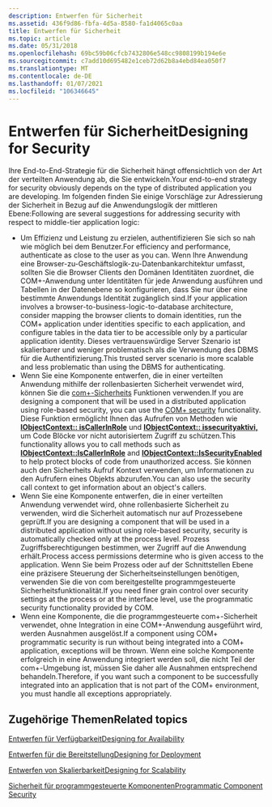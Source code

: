 ```yaml
---
description: Entwerfen für Sicherheit
ms.assetid: 436f9d86-fbfa-4d5a-8580-fa1d4065c0aa
title: Entwerfen für Sicherheit
ms.topic: article
ms.date: 05/31/2018
ms.openlocfilehash: 69bc59b06cfcb7432806e548cc9808199b194e6e
ms.sourcegitcommit: c7add10d695482e1ceb72d62b8a4ebd84ea050f7
ms.translationtype: MT
ms.contentlocale: de-DE
ms.lasthandoff: 01/07/2021
ms.locfileid: "106346645"
---
```

# <a name="designing-for-security"></a><span data-ttu-id="73a01-103">Entwerfen für Sicherheit</span><span class="sxs-lookup"><span data-stu-id="73a01-103">Designing for Security</span></span>

<span data-ttu-id="73a01-104">Ihre End-to-End-Strategie für die Sicherheit hängt offensichtlich von der Art der verteilten Anwendung ab, die Sie entwickeln.</span><span class="sxs-lookup"><span data-stu-id="73a01-104">Your end-to-end strategy for security obviously depends on the type of distributed application you are developing.</span></span> <span data-ttu-id="73a01-105">Im folgenden finden Sie einige Vorschläge zur Adressierung der Sicherheit in Bezug auf die Anwendungslogik der mittleren Ebene:</span><span class="sxs-lookup"><span data-stu-id="73a01-105">Following are several suggestions for addressing security with respect to middle-tier application logic:</span></span>

-   <span data-ttu-id="73a01-106">Um Effizienz und Leistung zu erzielen, authentifizieren Sie sich so nah wie möglich bei dem Benutzer.</span><span class="sxs-lookup"><span data-stu-id="73a01-106">For efficiency and performance, authenticate as close to the user as you can.</span></span> <span data-ttu-id="73a01-107">Wenn Ihre Anwendung eine Browser-zu-Geschäftslogik-zu-Datenbankarchitektur umfasst, sollten Sie die Browser Clients den Domänen Identitäten zuordnet, die COM+-Anwendung unter Identitäten für jede Anwendung ausführen und Tabellen in der Datenebene so konfigurieren, dass Sie nur über eine bestimmte Anwendungs Identität zugänglich sind.</span><span class="sxs-lookup"><span data-stu-id="73a01-107">If your application involves a browser-to-business-logic-to-database architecture, consider mapping the browser clients to domain identities, run the COM+ application under identities specific to each application, and configure tables in the data tier to be accessible only by a particular application identity.</span></span> <span data-ttu-id="73a01-108">Dieses vertrauenswürdige Server Szenario ist skalierbarer und weniger problematisch als die Verwendung des DBMS für die Authentifizierung.</span><span class="sxs-lookup"><span data-stu-id="73a01-108">This trusted server scenario is more scalable and less problematic than using the DBMS for authenticating.</span></span>
-   <span data-ttu-id="73a01-109">Wenn Sie eine Komponente entwerfen, die in einer verteilten Anwendung mithilfe der rollenbasierten Sicherheit verwendet wird, können Sie die [com+-Sicherheits](com--security.md) Funktionen verwenden.</span><span class="sxs-lookup"><span data-stu-id="73a01-109">If you are designing a component that will be used in a distributed application using role-based security, you can use the [COM+ security](com--security.md) functionality.</span></span> <span data-ttu-id="73a01-110">Diese Funktion ermöglicht Ihnen das Aufrufen von Methoden wie [**IObjectContext:: isCallerInRole**](/windows/desktop/api/ComSvcs/nf-comsvcs-iobjectcontext-iscallerinrole) und [**IObjectContext:: issecurityaktivi,**](/windows/desktop/api/ComSvcs/nf-comsvcs-iobjectcontext-issecurityenabled) um Code Blöcke vor nicht autorisiertem Zugriff zu schützen.</span><span class="sxs-lookup"><span data-stu-id="73a01-110">This functionality allows you to call methods such as [**IObjectContext::IsCallerInRole**](/windows/desktop/api/ComSvcs/nf-comsvcs-iobjectcontext-iscallerinrole) and [**IObjectContext::IsSecurityEnabled**](/windows/desktop/api/ComSvcs/nf-comsvcs-iobjectcontext-issecurityenabled) to help protect blocks of code from unauthorized access.</span></span> <span data-ttu-id="73a01-111">Sie können auch den Sicherheits Aufruf Kontext verwenden, um Informationen zu den Aufrufern eines Objekts abzurufen.</span><span class="sxs-lookup"><span data-stu-id="73a01-111">You can also use the security call context to get information about an object's callers.</span></span>
-   <span data-ttu-id="73a01-112">Wenn Sie eine Komponente entwerfen, die in einer verteilten Anwendung verwendet wird, ohne rollenbasierte Sicherheit zu verwenden, wird die Sicherheit automatisch nur auf Prozessebene geprüft.</span><span class="sxs-lookup"><span data-stu-id="73a01-112">If you are designing a component that will be used in a distributed application without using role-based security, security is automatically checked only at the process level.</span></span> <span data-ttu-id="73a01-113">Prozess Zugriffsberechtigungen bestimmen, wer Zugriff auf die Anwendung erhält.</span><span class="sxs-lookup"><span data-stu-id="73a01-113">Process access permissions determine who is given access to the application.</span></span> <span data-ttu-id="73a01-114">Wenn Sie beim Prozess oder auf der Schnittstellen Ebene eine präzisere Steuerung der Sicherheitseinstellungen benötigen, verwenden Sie die von com bereitgestellte programmgesteuerte Sicherheitsfunktionalität.</span><span class="sxs-lookup"><span data-stu-id="73a01-114">If you need finer grain control over security settings at the process or at the interface level, use the programmatic security functionality provided by COM.</span></span>
-   <span data-ttu-id="73a01-115">Wenn eine Komponente, die die programmgesteuerte com+-Sicherheit verwendet, ohne Integration in eine COM+-Anwendung ausgeführt wird, werden Ausnahmen ausgelöst.</span><span class="sxs-lookup"><span data-stu-id="73a01-115">If a component using COM+ programmatic security is run without being integrated into a COM+ application, exceptions will be thrown.</span></span> <span data-ttu-id="73a01-116">Wenn eine solche Komponente erfolgreich in eine Anwendung integriert werden soll, die nicht Teil der com+-Umgebung ist, müssen Sie daher alle Ausnahmen entsprechend behandeln.</span><span class="sxs-lookup"><span data-stu-id="73a01-116">Therefore, if you want such a component to be successfully integrated into an application that is not part of the COM+ environment, you must handle all exceptions appropriately.</span></span>

## <a name="related-topics"></a><span data-ttu-id="73a01-117">Zugehörige Themen</span><span class="sxs-lookup"><span data-stu-id="73a01-117">Related topics</span></span>

<dl> <dt>

[<span data-ttu-id="73a01-118">Entwerfen für Verfügbarkeit</span><span class="sxs-lookup"><span data-stu-id="73a01-118">Designing for Availability</span></span>](designing-for-availability.md)
</dt> <dt>

[<span data-ttu-id="73a01-119">Entwerfen für die Bereitstellung</span><span class="sxs-lookup"><span data-stu-id="73a01-119">Designing for Deployment</span></span>](designing-for-deployment.md)
</dt> <dt>

[<span data-ttu-id="73a01-120">Entwerfen von Skalierbarkeit</span><span class="sxs-lookup"><span data-stu-id="73a01-120">Designing for Scalability</span></span>](designing-for-scalability.md)
</dt> <dt>

[<span data-ttu-id="73a01-121">Sicherheit für programmgesteuerte Komponenten</span><span class="sxs-lookup"><span data-stu-id="73a01-121">Programmatic Component Security</span></span>](programmatic-component-security.md)
</dt> </dl>

 

 



